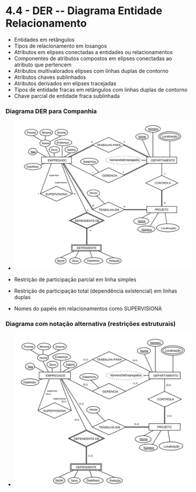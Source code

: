 # 4.4 - DER -- Diagrama Entidade Relacionamento

* Entidades em retângulos
* Tipos de relacionamento em losangos
* Atributos em elipses conectadas a entidades ou relacionamentos
* Componentes de atributos compostos em elipses conectadas ao atributo que pertencem
* Atributos multivalorados elipses com linhas duplas de contorno
* Atributos chaves sublinhados
* Atributos derivados em elipses tracejadas
* Tipos de entidade fracas em retângulos com linhas duplas de contorno
* Chave parcial de entidade fraca sublinhada

### Diagrama DER para Companhia

* ![](zzz-001-der-companhia.png)

* Restrição de participação parcial em linha simples
* Restrição de participação total (dependência existencial) em linhas duplas
* Nomes do papéis em relacionamentos como SUPERVISIONA

### Diagrama com notação alternativa (restrições estruturais)

* ![](zzz-002-der-companhia-alternativo.png)

